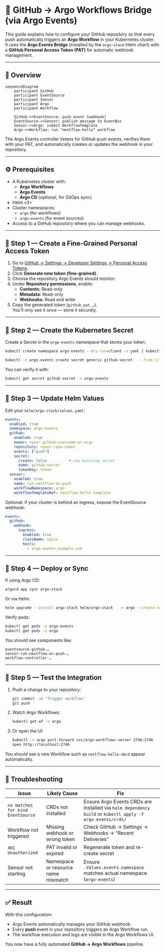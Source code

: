 # 🔄 GitHub → Argo Workflows Bridge (via Argo Events)

This guide explains how to configure your GitHub repository so that every push automatically triggers an **Argo Workflow** in your Kubernetes cluster.  
It uses the **Argo Events Bridge** (installed by the `argo-stack` Helm chart) with a **GitHub Personal Access Token (PAT)** for automatic webhook management.

---

## 🧩 Overview

```mermaid
sequenceDiagram
    participant GitHub
    participant EventSource
    participant Sensor
    participant Argo
    participant Workflow

    GitHub->>EventSource: push event (webhook)
    EventSource->>Sensor: publish message to EventBus
    Sensor->>Argo: submit WorkflowTemplate
    Argo->>Workflow: run "nextflow-hello" workflow
```

The Argo Events controller listens for GitHub push events, verifies them with your PAT, and automatically creates or updates the webhook in your repository.

---

## ⚙️ Prerequisites

- A Kubernetes cluster with:
  - **Argo Workflows**
  - **Argo Events**
  - **Argo CD** (optional, for GitOps sync)
- Helm v3+
- Cluster namespaces:
  - `argo` (for workflows)
  - `argo-events` (for event sources)
- Access to a GitHub repository where you can manage webhooks.

---

## 🔐 Step 1 — Create a Fine-Grained Personal Access Token

1. Go to [GitHub → Settings → Developer Settings → Personal Access Tokens](https://github.com/settings/tokens).
2. Click **Generate new token (fine-grained)**.
3. Choose the repository Argo Events should monitor.
4. Under **Repository permissions**, enable:
   - **Contents:** Read-only  
   - **Metadata:** Read-only  
   - **Webhooks:** Read and write  
5. Copy the generated token (`github_pat_…`).  
   You’ll only see it once — store it securely.

---

## 🧰 Step 2 — Create the Kubernetes Secret

Create a Secret in the `argo-events` namespace that stores your token:

```bash
kubectl create namespace argo-events --dry-run=client -o yaml | kubectl apply -f -

kubectl -n argo-events create secret generic github-secret   --from-literal=token=<your_github_pat>
```

You can verify it with:

```bash
kubectl get secret github-secret -n argo-events
```

---

## 🧾 Step 3 — Update Helm Values

Edit your `helm/argo-stack/values.yaml`:

```yaml
events:
  enabled: true
  namespace: argo-events
  github:
    enabled: true
    owner: <your-github-username-or-org>
    repository: <your-repo-name>
    events: ["push"]
    secret:
      create: false          # use existing secret
      name: github-secret
      tokenKey: token
  sensor:
    enabled: true
    name: run-nextflow-on-push
    workflowNamespace: argo
    workflowTemplateRef: nextflow-hello-template
```

Optional: if your cluster is behind an ingress, expose the EventSource webhook:

```yaml
events:
  github:
    webhook:
      ingress:
        enabled: true
        className: nginx
        hosts:
          - argo-events.example.com
```

---

## 🚀 Step 4 — Deploy or Sync

If using Argo CD:

```bash
argocd app sync argo-stack
```

Or via Helm:

```bash
helm upgrade --install argo-stack helm/argo-stack   -n argo --create-namespace   -f helm/argo-stack/values.yaml
```

Verify pods:

```bash
kubectl get pods -n argo-events
kubectl get pods -n argo
```

You should see components like:
```
eventsource-github-…
sensor-run-nextflow-on-push-…
workflow-controller-…
```

---

## 🧪 Step 5 — Test the Integration

1. Push a change to your repository:
   ```bash
   git commit -am "Trigger workflow"
   git push
   ```

2. Watch Argo Workflows:
   ```bash
   kubectl get wf -n argo
   ```

3. Or open the UI:
   ```bash
   kubectl -n argo port-forward svc/argo-workflows-server 2746:2746
   open http://localhost:2746
   ```

You should see a new Workflow such as `nextflow-hello-abcd` appear automatically.

---

## 🧩 Troubleshooting

| Issue | Likely Cause | Fix |
|-------|---------------|-----|
| `no matches for kind EventSource` | CRDs not installed | Ensure Argo Events CRDs are installed via `helm dependency build` or `kubectl apply -f argo-events/crds/` |
| Workflow not triggered | Missing webhook or wrong token | Check GitHub → Settings → Webhooks → “Recent Deliveries” |
| `401 Unauthorized` | PAT invalid or expired | Regenerate token and re-create secret |
| Sensor not starting | Namespace or resource name mismatch | Ensure `.Values.events.namespace` matches actual namespace (`argo-events`) |

---

## ✅ Result

With this configuration:
- Argo Events automatically manages your GitHub webhook.  
- Every **push** event in your repository triggers an Argo Workflow run.  
- The workflow execution and logs are visible in the Argo Workflows UI.  

You now have a fully automated **GitHub → Argo Workflows** pipeline.

